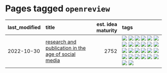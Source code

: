 # Pages tagged `openreview`

|last_modified|title|est. idea maturity|tags
|:---|:---|---:|:---|
|2022-10-30|[research and publication in the age of social media](../research-and-social.md)|2752|[![](https://img.shields.io/badge/tag-arxiv-83cbca)](../tags/arxiv.md) [![](https://img.shields.io/badge/tag-citation-e33481)](../tags/citation.md) [![](https://img.shields.io/badge/tag-corrections-b59164)](../tags/corrections.md) [![](https://img.shields.io/badge/tag-credit-2b1224)](../tags/credit.md) [![](https://img.shields.io/badge/tag-curation-869cae)](../tags/curation.md) [![](https://img.shields.io/badge/tag-discoverability-3c7f53)](../tags/discoverability.md) [![](https://img.shields.io/badge/tag-discussion-d548d8)](../tags/discussion.md) [![](https://img.shields.io/badge/tag-feed-22d494)](../tags/feed.md) [![](https://img.shields.io/badge/tag-git-90446b)](../tags/git.md) [![](https://img.shields.io/badge/tag-github-35d2ce)](../tags/github.md) [![](https://img.shields.io/badge/tag-historyofscience-8e95e2)](../tags/historyofscience.md) [![](https://img.shields.io/badge/tag-mastodon-be4650)](../tags/mastodon.md) [![](https://img.shields.io/badge/tag-openreview-3f3dc3)](../tags/openreview.md) [![](https://img.shields.io/badge/tag-paperswithcode-cdef47)](../tags/paperswithcode.md) [![](https://img.shields.io/badge/tag-platform-99b5f2)](../tags/platform.md) [![](https://img.shields.io/badge/tag-publication-2b1421)](../tags/publication.md) [![](https://img.shields.io/badge/tag-reproducibility-d46ff4)](../tags/reproducibility.md) [![](https://img.shields.io/badge/tag-research-faa2fc)](../tags/research.md) [![](https://img.shields.io/badge/tag-retractions-1ee399)](../tags/retractions.md) [![](https://img.shields.io/badge/tag-search-49fd1a)](../tags/search.md) [![](https://img.shields.io/badge/tag-socialmedia-6edb5)](../tags/socialmedia.md) [![](https://img.shields.io/badge/tag-stackoverflow-f1c85)](../tags/stackoverflow.md) [![](https://img.shields.io/badge/tag-subscription-2229ca)](../tags/subscription.md) [![](https://img.shields.io/badge/tag-transparency-3a9a4f)](../tags/transparency.md) [![](https://img.shields.io/badge/tag-twitter-3b815)](../tags/twitter.md) [![](https://img.shields.io/badge/tag-validation-3b18a)](../tags/validation.md)|